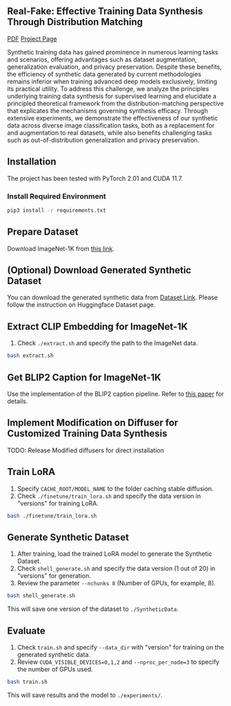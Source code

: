 ## Real-Fake: Effective Training Data Synthesis Through Distribution Matching 
[PDF](https://arxiv.org/pdf/2310.10402.pdf) [Project Page](https://torrvision.com/realfake/)

Synthetic training data has gained prominence in numerous learning tasks and scenarios, offering advantages such as dataset augmentation, generalization evaluation, and privacy preservation. Despite these benefits, the efficiency of synthetic data generated by current methodologies remains inferior when training advanced deep models exclusively, limiting its practical utility. To address this challenge, we analyze the principles underlying training data synthesis for supervised learning and elucidate a principled theoretical framework from the distribution-matching perspective that explicates the mechanisms governing synthesis efficacy. Through extensive experiments, we demonstrate the effectiveness of our synthetic data across diverse image classification tasks, both as a replacement for and augmentation to real datasets, while also benefits challenging tasks such as out-of-distribution generalization and privacy preservation.


## Installation

The project has been tested with PyTorch 2.01 and CUDA 11.7.

### Install Required Environment

```bash
pip3 install -r requirements.txt
```

## Prepare Dataset

Download ImageNet-1K from [this link](https://www.image-net.org/download.php).

## (Optional) Download Generated Synthetic Dataset

You can download the generated synthetic data from [Dataset Link](https://huggingface.co/datasets/JianhaoDYDY/Real-Fake). Please follow the instruction on Huggingface Dataset page.

## Extract CLIP Embedding for ImageNet-1K

1. Check `./extract.sh` and specify the path to the ImageNet data.

```bash
bash extract.sh
```

## Get BLIP2 Caption for ImageNet-1K

Use the implementation of the BLIP2 caption pipeline. Refer to [this paper](https://arxiv.org/abs/2307.08526) for details.

## Implement Modification on Diffuser for Customized Training Data Synthesis
TODO: Release Modified diffusers for direct installation

## Train LoRA

1. Specify `CACHE_ROOT/MODEL_NAME` to the folder caching stable diffusion.
2. Check `./finetune/train_lora.sh` and specify the data version in "versions" for training LoRA.

```bash
bash ./finetune/train_lora.sh
```

## Generate Synthetic Dataset

1. After training, load the trained LoRA model to generate the Synthetic Dataset.
2. Check `shell_generate.sh` and specify the data version (1 out of 20) in "versions" for generation.
3. Review the parameter `--nchunks 8` (Number of GPUs, for example, 8).

```bash
bash shell_generate.sh
```

This will save one version of the dataset to `./SyntheticData`.

## Evaluate

1. Check `train.sh` and specify `--data_dir` with "version" for training on the generated synthetic data.
2. Review `CUDA_VISIBLE_DEVICES=0,1,2` and `--nproc_per_node=3` to specify the number of GPUs used.

```bash
bash train.sh
```

This will save results and the model to `./experiments/`.
